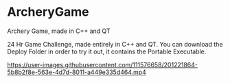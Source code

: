 # ArcheryGame
Archery Game, made in C++ and QT

24 Hr Game Challenge, made entirely in C++ and QT.
You can download the Deploy Folder in order to try it out, it contains the Portable Executable.

https://user-images.githubusercontent.com/111576658/201221864-5b8b2f8e-563e-4d7d-8011-a449e335d464.mp4

